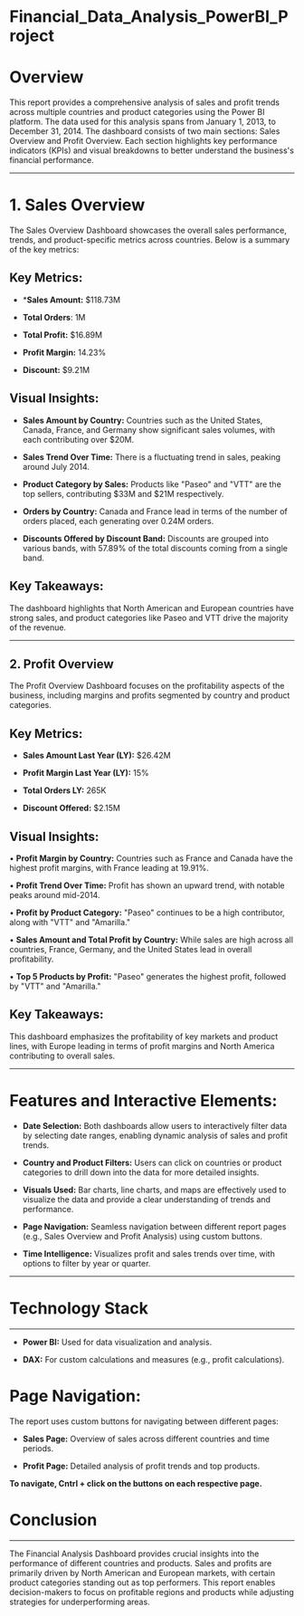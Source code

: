 # Financial_Data_Analysis_PowerBI_Project

# Overview
This report provides a comprehensive analysis of sales and profit trends across multiple countries and product categories using the Power BI platform. The data used for this analysis spans from January 1, 2013, to December 31, 2014.
The dashboard consists of two main sections: Sales Overview and Profit Overview. Each section highlights key performance indicators (KPIs) and visual breakdowns to better understand the business's financial performance.
________________________________________
# 1. Sales Overview
The Sales Overview Dashboard showcases the overall sales performance, trends, and product-specific metrics across countries. Below is a summary of the key metrics:

## Key Metrics:

*	***Sales Amount:** $118.73M

* **Total Orders**: 1M

* **Total Profit:** $16.89M

*	**Profit Margin:** 14.23%

* **Discount:** $9.21M

## Visual Insights:
*	**Sales Amount by Country:** Countries such as the United States, Canada, France, and Germany show significant sales volumes, with each contributing over $20M.

*	**Sales Trend Over Time:** There is a fluctuating trend in sales, peaking around July 2014.

*	**Product Category by Sales:** Products like "Paseo" and "VTT" are the top sellers, contributing $33M and $21M respectively.

*	**Orders by Country:** Canada and France lead in terms of the number of orders placed, each generating over 0.24M orders.

*	**Discounts Offered by Discount Band:** Discounts are grouped into various bands, with 57.89% of the total discounts coming from a single band.

## Key Takeaways:
The dashboard highlights that North American and European countries have strong sales, and product categories like Paseo and VTT drive the majority of the revenue.
________________________________________
## 2. Profit Overview
The Profit Overview Dashboard focuses on the profitability aspects of the business, including margins and profits segmented by country and product categories.

## Key Metrics:

*	**Sales Amount Last Year (LY):** $26.42M

*	**Profit Margin Last Year (LY):** 15%

*	**Total Orders LY:** 265K

*	**Discount Offered:** $2.15M

## Visual Insights:
•	**Profit Margin by Country:** Countries such as France and Canada have the highest profit margins, with France leading at 19.91%.

•	**Profit Trend Over Time:** Profit has shown an upward trend, with notable peaks around mid-2014.

•	**Profit by Product Category:** "Paseo" continues to be a high contributor, along with "VTT" and "Amarilla."

•	**Sales Amount and Total Profit by Country:** While sales are high across all countries, France, Germany, and the United States lead in overall profitability.

•	**Top 5 Products by Profit:** "Paseo" generates the highest profit, followed by "VTT" and "Amarilla."

## Key Takeaways:
This dashboard emphasizes the profitability of key markets and product lines, with Europe leading in terms of profit margins and North America contributing to overall sales.
________________________________________
# Features and Interactive Elements:

*	**Date Selection:** Both dashboards allow users to interactively filter data by selecting date ranges, enabling dynamic analysis of sales and profit trends.

*	**Country and Product Filters:** Users can click on countries or product categories to drill down into the data for more detailed insights.

*	**Visuals Used:** Bar charts, line charts, and maps are effectively used to visualize the data and provide a clear understanding of trends and performance.

*	**Page Navigation:** Seamless navigation between different report pages (e.g., Sales Overview and Profit Analysis) using custom buttons.

*	**Time Intelligence:** Visualizes profit and sales trends over time, with options to filter by year or quarter.
________________________________________
# Technology Stack
___
*	**Power BI:** Used for data visualization and analysis.

*	**DAX:** For custom calculations and measures (e.g., profit calculations).

# Page Navigation:
The report uses custom buttons for navigating between different pages:

*	**Sales Page:** Overview of sales across different countries and time periods.

*	**Profit Page:** Detailed analysis of profit trends and top products.

**To navigate, Cntrl + click on the buttons on each respective page.**

# Conclusion
___
The Financial Analysis Dashboard provides crucial insights into the performance of different countries and products. Sales and profits are primarily driven by North American and European markets, with certain product categories standing out as top performers. This report enables decision-makers to focus on profitable regions and products while adjusting strategies for underperforming areas.


